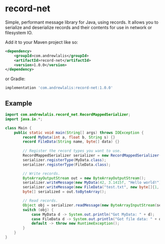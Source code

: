 # record-net
Simple, performant message library for Java, using records. It allows you to
serialize and deserialize records and their contents for use in network or
filesystem IO.

Add it to your Maven project like so:
```xml
<dependency>
    <groupId>com.andrewlalis</groupId>
    <artifactId>record-net</artifactId>
    <version>1.0.0</version>
</dependency>
```
or Gradle:
```groovy
implementation 'com.andrewlalis:record-net:1.0.0'
```

## Example

```java
import com.andrewlalis.record_net.RecordMappedSerializer;
import java.io.*;

class Main {
    public static void main(String[] args) throws IOException {
        record MyData(int a, float b, String s) {}
        record FileData(String name, byte[] data) {}
        
        // Register the record types you want to use.
        RecordMappedSerializer serializer = new RecordMappedSerializer();
        serializer.registerType(MyData.class);
        serializer.registerType(FileData.class);

        // Write records.
        ByteArrayOutputStream out = new ByteArrayOutputStream();
        serializer.writeMessage(new MyData(42, 3.1415f, "Hello world!"), out);
        serializer.writeMessage(new FileData("test.txt", new byte[]{1, 2, 3, 4}), out);
        byte[] serialized = out.toByteArray();

        // Read records.
        Object obj = serializer.readMessage(new ByteArrayInputStream(serialized));
        switch (obj) {
            case MyData d -> System.out.println("Got MyData: " + d);
            case FileData d -> System.out.println("Got file data: " + d);
            default -> throw new RuntimeException();
        }
    }
}
```
